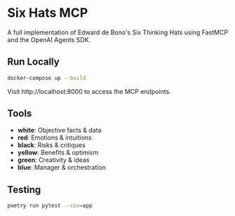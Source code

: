 # Six Hats MCP

A full implementation of Edward de Bono's Six Thinking Hats using FastMCP and the OpenAI Agents SDK.

## Run Locally

```bash
docker-compose up --build
```

Visit http://localhost:8000 to access the MCP endpoints.

## Tools

- **white**: Objective facts & data
- **red**: Emotions & intuitions
- **black**: Risks & critiques
- **yellow**: Benefits & optimism
- **green**: Creativity & ideas
- **blue**: Manager & orchestration

## Testing

```bash
poetry run pytest --cov=app
```

